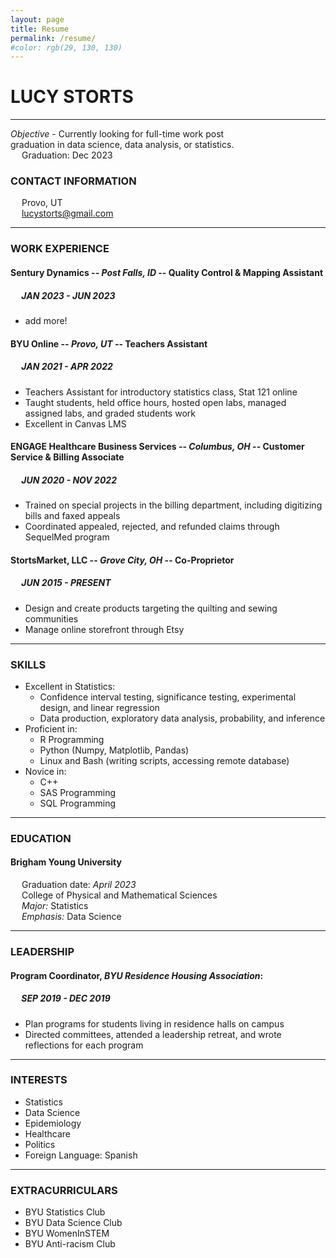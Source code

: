 ```yaml
---
layout: page
title: Resume
permalink: /resume/
#color: rgb(29, 130, 130)
---
```


# ​LUCY STORTS

*** 

*Objective*​ - Currently looking for full-time work post <br>
graduation in data science, data analysis, or statistics. <br>
&emsp; Graduation: Dec 2023

### CONTACT INFORMATION

&emsp; Provo, UT <br>
&emsp; lucystorts@gmail.com <br>

***

### WORK EXPERIENCE

#### Sentury Dynamics -- *Post Falls, ID* -- Quality Control & Mapping Assistant
##### &emsp; JAN 2023 - JUN 2023
  - add more! <br>

#### BYU Online -- *Provo, UT* -- Teachers Assistant
##### &emsp; JAN 2021 - APR 2022
  - Teachers Assistant for introductory statistics class, Stat 121 online
  - Taught students, held office hours, hosted open labs, managed assigned labs, and graded students work
  - Excellent in Canvas LMS <br>

#### ENGAGE Healthcare Business Services -- *Columbus, OH* -- Customer Service & Billing Associate 
##### &emsp; JUN 2020 - NOV 2022
  - Trained on special projects in the billing department, including digitizing bills and faxed appeals
  - Coordinated appealed, rejected, and refunded claims through SequelMed program <br>

#### StortsMarket, LLC -- *Grove City, OH* -- Co-Proprietor
##### &emsp; JUN 2015 - PRESENT
  - Design and create products targeting the quilting and sewing communities
  - Manage online storefront through Etsy <br>

***

### SKILLS
- Excellent in Statistics:
  - Confidence interval testing, significance testing, experimental design, and linear regression
  - Data production, exploratory data analysis, probability, and inference
- Proficient in:
  - R Programming
  - Python (Numpy, Matplotlib, Pandas)
  - Linux and Bash (writing scripts, accessing remote database)
- Novice in:
  - C++
  - SAS Programming
  - SQL Programming <br>

***

### EDUCATION
#### Brigham Young University
&emsp; Graduation date: *April 2023* <br>
&emsp; College of Physical and Mathematical Sciences <br>
&emsp; *Major:* Statistics <br> 
&emsp; *Emphasis:* Data Science <br>

***

### LEADERSHIP
#### Program Coordinator​, *BYU Residence Housing Association*:
##### &emsp; SEP 2019 - DEC 2019
- Plan programs for students living in residence halls on campus
- Directed committees, attended a leadership retreat, and wrote reflections for each program

***

### INTERESTS
- Statistics
- Data Science
- Epidemiology
- Healthcare
- Politics
- Foreign Language: Spanish

***

### EXTRACURRICULARS
- BYU Statistics Club
- BYU Data Science Club
- BYU WomenInSTEM
- BYU Anti-racism Club
    
